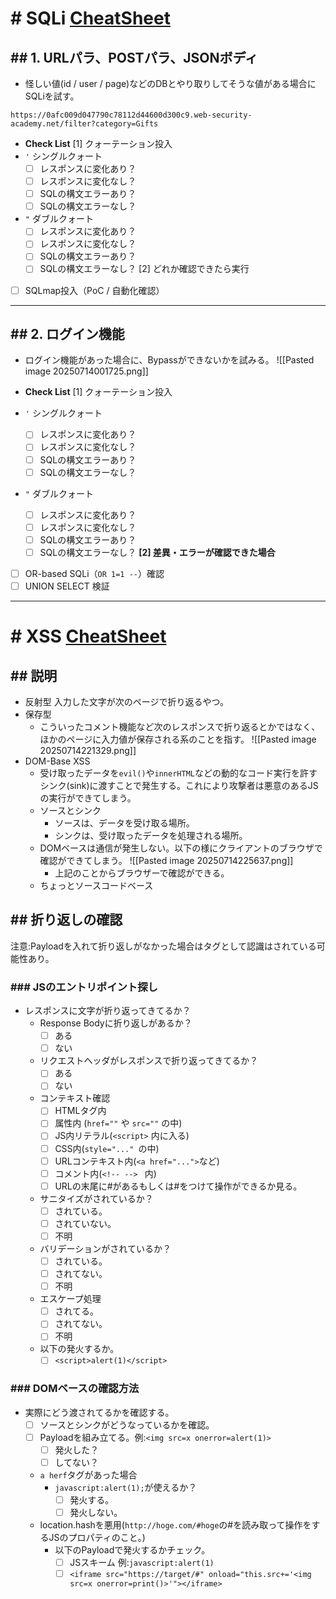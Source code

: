 # # SQLi [CheatSheet](obsidian://open?vault=CheatSheet&file=ChatSheet%2F%E8%84%86%E5%BC%B1%E6%80%A7%E5%88%A5%2FSQL%20Injection)
## ## 1. URLパラ、POSTパラ、JSONボディ
- 怪しい値(id / user / page)などのDBとやり取りしてそうな値がある場合にSQLiを試す。

```例
https://0afc009d047790c78112d44600d300c9.web-security-academy.net/filter?category=Gifts
```

- **Check List**
[1] クォーテーション投入  
- `'` シングルクォート  
	- [ ] レスポンスに変化あり？
	- [ ] レスポンスに変化なし？
	- [ ] SQLの構文エラーあり？
	- [ ] SQLの構文エラーなし？
- `"` ダブルクォート  
	- [ ] レスポンスに変化あり？
	- [ ] レスポンスに変化なし？
	- [ ] SQLの構文エラーあり？
	- [ ] SQLの構文エラーなし？
[2] どれか確認できたら実行  
- [ ] SQLmap投入（PoC / 自動化確認）

---
## ## 2. ログイン機能
- ログイン機能があった場合に、Bypassができないかを試みる。
	![[Pasted image 20250714001725.png]]

- **Check List**
[1] クォーテーション投入  
- `'` シングルクォート  
	- [ ] レスポンスに変化あり？
	- [ ] レスポンスに変化なし？
	- [ ] SQLの構文エラーあり？
	- [ ] SQLの構文エラーなし？
- `"` ダブルクォート  
	- [ ] レスポンスに変化あり？
	- [ ] レスポンスに変化なし？
	- [ ] SQLの構文エラーあり？
	- [ ] SQLの構文エラーなし？
**[2] 差異・エラーが確認できた場合**
- [ ] OR-based SQLi（`OR 1=1 --`）確認
- [ ] UNION SELECT 検証
---
# # XSS [CheatSheet](obsidian://open?vault=CheatSheet&file=ChatSheet%2F%E8%84%86%E5%BC%B1%E6%80%A7%E5%88%A5%2FXSS)

## ## 説明
- 反射型
入力した文字が次のページで折り返るやつ。
- 保存型
	- こういったコメント機能など次のレスポンスで折り返るとかではなく、ほかのページに入力値が保存される系のことを指す。
	![[Pasted image 20250714221329.png]]
- DOM-Base XSS
	- 受け取ったデータを`evil()`や`innerHTML`などの動的なコード実行を許すシンク(sink)に渡すことで発生する。これにより攻撃者は悪意のあるJSの実行ができてしまう。
	- ソースとシンク
		- ソースは、データを受け取る場所。
		- シンクは、受け取ったデータを処理される場所。
	- DOMベースは通信が発生しない。以下の様にクライアントのブラウザで確認ができてしまう。
		 ![[Pasted image 20250714225637.png]]
		- 上記のことからブラウザーで確認ができる。
	- ちょっとソースコードベース

## ## 折り返しの確認
注意:Payloadを入れて折り返しがなかった場合はタグとして認識はされている可能性あり。
### ### JSのエントリポイント探し
- レスポンスに文字が折り返ってきてるか？
	- Response Bodyに折り返しがあるか？
		- [ ] ある
		- [ ] ない
	- リクエストヘッダがレスポンスで折り返ってきてるか？
		- [ ] ある
		- [ ] ない
	- コンテキスト確認
		- [ ] HTMLタグ内
		- [ ] 属性内 (`href=""` や `src=""` の中)
		- [ ] JS内リテラル(`<script>` 内に入る)
		- [ ] CSS内(`style="..." `の中)
		- [ ] URLコンテキスト内(`<a href="...">`など)
		- [ ] コメント内(`<!-- --> ` 内)
		- [ ] URLの末尾に#があるもしくは#をつけて操作ができるか見る。
	- サニタイズがされているか？
		- [ ] されている。
		- [ ] されていない。
		- [ ] 不明
	- バリデーションがされているか？
		- [ ] されている。
		- [ ] されてない。
		- [ ] 不明
	- エスケープ処理
		- [ ] されてる。
		- [ ] されてない。
		- [ ] 不明
	- 以下の発火するか。
		- [ ] `<script>alert(1)</script>`
### ### DOMベースの確認方法
- 実際にどう渡されてるかを確認する。
	- [ ] ソースとシンクがどうなっているかを確認。
	- [ ] Payloadを組み立てる。例:`<img src=x onerror=alert(1)>`
		- [ ] 発火した？
		- [ ] してない？
	- `a herf`タグがあった場合
		- `javascript:alert(1);`が使えるか？
			- [ ] 発火する。
			- [ ] 発火しない。
	- location.hashを悪用(`http://hoge.com/#hoge`の#を読み取って操作をするJSのプロパティのこと。)
		- 以下のPayloadで発火するかチェック。
			- [ ] JSスキーム 例:`javascript:alert(1)`
			- [ ] `<iframe src="https://target/#" onload="this.src+='<img src=x onerror=print()>'"></iframe>`